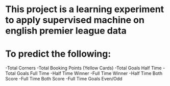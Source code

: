 # This project is a learning experiment to apply supervised machine on english premier league data
# To predict the following:

-Total Corners
-Total Booking Points (Yellow Cards)
-Total Goals Half Time 
-Total Goals Full Time
-Half Time Winner
-Full Time Winner
-Half Time Both Score
-Full Time Both Score
-Full Time Goals Even/Odd